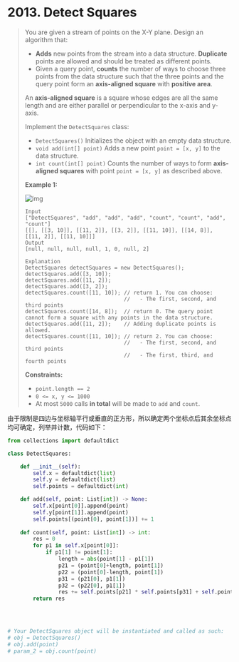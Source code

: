 # 2013. Detect Squares

> You are given a stream of points on the X-Y plane. Design an algorithm that:
>
> - **Adds** new points from the stream into a data structure. **Duplicate** points are allowed and should be treated as different points.
> - Given a query point, **counts** the number of ways to choose three points from the data structure such that the three points and the query point form an **axis-aligned square** with **positive area**.
>
> An **axis-aligned square** is a square whose edges are all the same length and are either parallel or perpendicular to the x-axis and y-axis.
>
> Implement the `DetectSquares` class:
>
> - `DetectSquares()` Initializes the object with an empty data structure.
> - `void add(int[] point)` Adds a new point `point = [x, y]` to the data structure.
> - `int count(int[] point)` Counts the number of ways to form **axis-aligned squares** with point `point = [x, y]` as described above.
>
>  
>
> **Example 1:**
>
> ![img](https://assets.leetcode.com/uploads/2021/09/01/image.png)
>
> ```
> Input
> ["DetectSquares", "add", "add", "add", "count", "count", "add", "count"]
> [[], [[3, 10]], [[11, 2]], [[3, 2]], [[11, 10]], [[14, 8]], [[11, 2]], [[11, 10]]]
> Output
> [null, null, null, null, 1, 0, null, 2]
> 
> Explanation
> DetectSquares detectSquares = new DetectSquares();
> detectSquares.add([3, 10]);
> detectSquares.add([11, 2]);
> detectSquares.add([3, 2]);
> detectSquares.count([11, 10]); // return 1. You can choose:
>                                //   - The first, second, and third points
> detectSquares.count([14, 8]);  // return 0. The query point cannot form a square with any points in the data structure.
> detectSquares.add([11, 2]);    // Adding duplicate points is allowed.
> detectSquares.count([11, 10]); // return 2. You can choose:
>                                //   - The first, second, and third points
>                                //   - The first, third, and fourth points
> ```
>
>  
>
> **Constraints:**
>
> - `point.length == 2`
> - `0 <= x, y <= 1000`
> - At most `5000` calls **in total** will be made to `add` and `count`.

由于限制是四边与坐标轴平行或垂直的正方形，所以确定两个坐标点后其余坐标点均可确定，列举并计数，代码如下：

```python
from collections import defaultdict

class DetectSquares:

    def __init__(self):
        self.x = defaultdict(list)
        self.y = defaultdict(list)    
        self.points = defaultdict(int)

    def add(self, point: List[int]) -> None:
        self.x[point[0]].append(point)
        self.y[point[1]].append(point)
        self.points[(point[0], point[1])] += 1
        
    def count(self, point: List[int]) -> int:
        res = 0
        for p1 in self.x[point[0]]:
            if p1[1] != point[1]:
                length = abs(point[1] - p1[1])
                p21 = (point[0]+length, point[1])
                p22 = (point[0]-length, point[1])
                p31 = (p21[0], p1[1])
                p32 = (p22[0], p1[1])
                res += self.points[p21] * self.points[p31] + self.points[p22] * self.points[p32]
        return res
                    
        


# Your DetectSquares object will be instantiated and called as such:
# obj = DetectSquares()
# obj.add(point)
# param_2 = obj.count(point)
```


